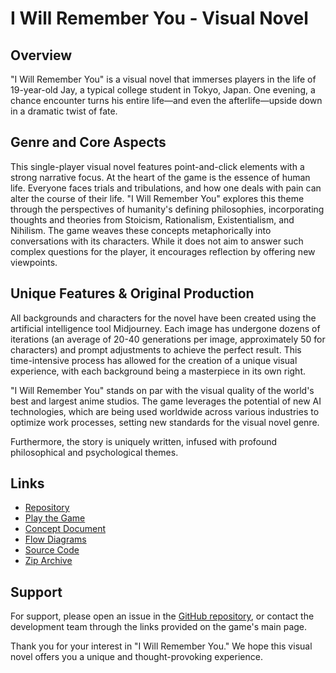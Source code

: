 # I Will Remember You - Visual Novel

## Overview
"I Will Remember You" is a visual novel that immerses players in the life of 19-year-old Jay, a typical college student in Tokyo, Japan. One evening, a chance encounter turns his entire life—and even the afterlife—upside down in a dramatic twist of fate.

## Genre and Core Aspects
This single-player visual novel features point-and-click elements with a strong narrative focus. At the heart of the game is the essence of human life. Everyone faces trials and tribulations, and how one deals with pain can alter the course of their life. "I Will Remember You" explores this theme through the perspectives of humanity's defining philosophies, incorporating thoughts and theories from Stoicism, Rationalism, Existentialism, and Nihilism. The game weaves these concepts metaphorically into conversations with its characters. While it does not aim to answer such complex questions for the player, it encourages reflection by offering new viewpoints.

## Unique Features & Original Production
All backgrounds and characters for the novel have been created using the artificial intelligence tool Midjourney. Each image has undergone dozens of iterations (an average of 20-40 generations per image, approximately 50 for characters) and prompt adjustments to achieve the perfect result. This time-intensive process has allowed for the creation of a unique visual experience, with each background being a masterpiece in its own right.

"I Will Remember You" stands on par with the visual quality of the world's best and largest anime studios. The game leverages the potential of new AI technologies, which are being used worldwide across various industries to optimize work processes, setting new standards for the visual novel genre.

Furthermore, the story is uniquely written, infused with profound philosophical and psychological themes.

## Links
- [Repository](https://github.com/yamisukii/VN)
- [Play the Game](https://yamisukii.github.io/VN/Game/Main.html)
- [Concept Document](https://github.com/yamisukii/VN/blob/main/Visual_Novel_Konzept.pdf)
- [Flow Diagrams](https://github.com/yamisukii/VN/blob/main/Schwimmerin_FlowDiagram.jpg)
- [Source Code](https://github.com/yamisukii/VN/tree/main/Game)
- [Zip Archive](https://drive.google.com/file/d/1EdVE6UP48o63RcnswtJlL9JACG6fFAUf/view?usp=sharing)


## Support
For support, please open an issue in the [GitHub repository](https://github.com/yamisukii/VN/issues), or contact the development team through the links provided on the game's main page.

Thank you for your interest in "I Will Remember You." We hope this visual novel offers you a unique and thought-provoking experience.
